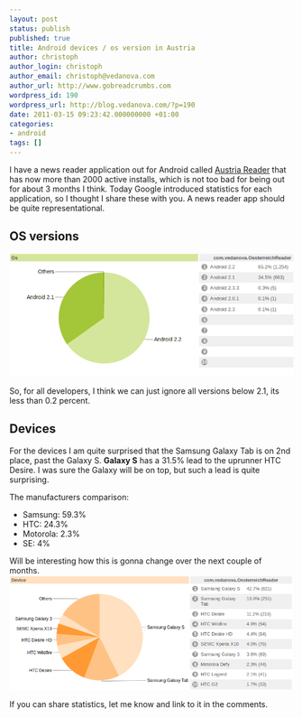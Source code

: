 ```yaml
---
layout: post
status: publish
published: true
title: Android devices / os version in Austria
author: christoph
author_login: christoph
author_email: christoph@vedanova.com
author_url: http://www.gobreadcrumbs.com
wordpress_id: 190
wordpress_url: http://blog.vedanova.com/?p=190
date: 2011-03-15 09:23:42.000000000 +01:00
categories:
- android
tags: []
---
```

I have a news reader application out for Android called <a href="https://market.android.com/details?id=com.vedanova.OesterreichReader&amp;feature=search_result">Austria Reader</a> that has now more than 2000 active installs, which is not too bad for being out for about 3 months I think. Today Google introduced statistics for each application, so I thought I share these with you. A news reader app should be quite representational.
<h2>OS versions</h2>

<img title="Android OS versions in Austria" src="/images/OS-versions.png" alt=""  />

So, for all developers, I think we can just ignore all versions below 2.1, its less than 0.2 percent.
<h2>Devices</h2>
For the devices I am quite surprised that the Samsung Galaxy Tab is on 2nd place, past the Galaxy S. <strong>Galaxy S</strong> has a 31.5% lead to the uprunner HTC Desire. I was sure the Galaxy will be on top, but such a lead is quite surprising.

The manufacturers comparison:
<ul>
	<li>Samsung: 59.3%</li>
	<li>HTC: 24.3%</li>
	<li>Motorola: 2.3%</li>
	<li>SE: 4%</li>
</ul>
Will be interesting how this is gonna change over the next couple of months.

<img title="Android Devices in Austria" src="/images/devices.png" alt=""  style="margin-right: 50px;" />

If you can share statistics, let me know and link to it in the comments.

